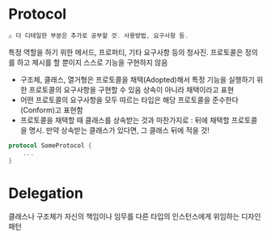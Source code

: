 # Protocol

```swift
⚠️ 더 디테일한 부분은 추가로 공부할 것. 사용방법, 요구사항 등.
```

특정 역할을 하기 위한 메서드, 프로퍼티, 기타 요구사항 등의 청사진. 프로토콜은 정의를 하고 제시를 할 뿐이지 스스로 기능을 구현하지 않음

- 구조체, 클래스, 열거형은 프로토콜을 채택(Adopted)해서 특정 기능을 실행하기 위한 프로토콜의 요구사항을 구현할 수 있음
상속이 아니라 채택이라고 표현
- 어떤 프로토콜의 요구사항을 모두 따르는 타입은 해당 프로토콜을 준수한다(Conform)고 표현함
- 프로토콜을 채택할 때 클래스를 상속받는 것과 마찬가지로 : 뒤에 채택할 프로토콜을 명시. 만약 상속받는 클래스가 있다면, 그 클래스 뒤에 적을 것!

```swift
protocol SomeProtocol {
	...
}
```

# Delegation

클래스나 구조체가 자신의 책임이나 임무를 다른 타입의 인스턴스에게 위임하는 디자인 패턴